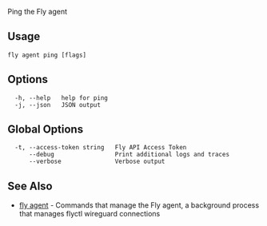 Ping the Fly agent


## Usage
~~~
fly agent ping [flags]
~~~

## Options

~~~
  -h, --help   help for ping
  -j, --json   JSON output
~~~

## Global Options

~~~
  -t, --access-token string   Fly API Access Token
      --debug                 Print additional logs and traces
      --verbose               Verbose output
~~~

## See Also

* [fly agent](/docs/flyctl/fly-agent/)	 - Commands that manage the Fly agent, a background process that manages flyctl wireguard connections

